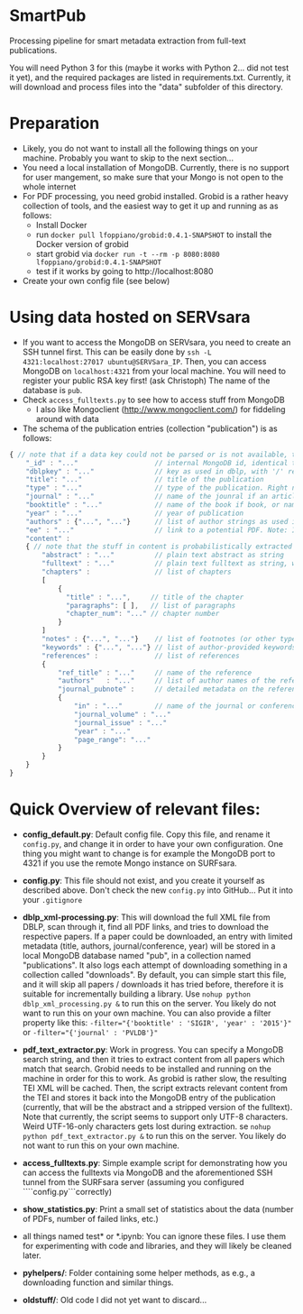 # SmartPub
Processing pipeline for smart metadata extraction from full-text publications.

You will need Python 3 for this (maybe it works with Python 2... did not test it yet), and the required packages are listed in requirements.txt.
Currently, it will download and process files into the "data" subfolder of this directory.

# Preparation
- Likely, you do not want to install all the following things on your machine. Probably you want to skip to the next section...
- You need a local installation of MongoDB. Currently, there is no support for user mangement, so make sure that your Mongo is not open to the whole internet
- For PDF processing, you need grobid installed. Grobid is a rather heavy collection of tools, and the easiest way to get it up and running as as follows:
    - Install Docker
    - run ```docker pull lfoppiano/grobid:0.4.1-SNAPSHOT``` to install the Docker version of grobid
    - start grobid via ```docker run -t --rm -p 8080:8080 lfoppiano/grobid:0.4.1-SNAPSHOT```
    - test if it works by going to http://localhost:8080
 - Create your own config file (see below)   
 
# Using data hosted on SERVsara
- If you want to access the MongoDB on SERVsara, you need to create an SSH tunnel first. This can be easily done by ```ssh -L 4321:localhost:27017 ubuntu@SERVSara_IP```. Then, you can access MongoDB on ```localhost:4321``` from your local machine. 
You will need to register your public RSA key first! (ask Christoph) The name of the database is ```pub```.
- Check ```access_fulltexts.py``` to see how to access stuff from MongoDB
    - I also like Mongoclient (http://www.mongoclient.com/) for fiddeling around with data 
- The schema of the publication entries (collection "publication") is as follows:

```javascript
{ // note that if a data key could not be parsed or is not available, that key is not used 
    "_id" : "..."                   // internal MongoDB id, identical to DBLP_ID
    "dblpkey" : "..."               // key as used in dblp, with '/' replaces with '_'
    "title": "..."                  // title of the publication
    "type" : "..."                  // type of the publication. Right now, we only crawl 'article', 'inproceedings', 'book', and 'incollection'
    "journal" : "..."               // name of the jounral if an article
    "booktitle" : "..."             // name of the book if book, or name of conference if inproceedings or incollection
    "year" : "..."                  // year of publication
    "authors" : {"...", "..."}      // list of author strings as used in DBLP (e.g., names only with numbering in case of dublicates)
    "ee" : "..."                    // link to a potential PDF. Note: In the MongoDB, we ONLY have papers for which this link was valid. All papers with invalid links or DOIs behind paywalls are discarded!
    "content" :
    { // note that the stuff in content is probabilistically extracted from the PDF. It will not always be correct. Also, there is more information available currently not in mongoDB, as e.g., chapter structure or tables & figures
        "abstract" : "..."          // plain text abstract as string
        "fulltext" : "..."          // plain text fulltext as string, with all additional info / tags stripped
        "chapters" :                // list of chapters
        [
            {
              "title" : "...",     // title of the chapter
              "paragraphs": [ ],   // list of paragraphs                    
              "chapter_num": "..." // chapter number
            }
        ]    
        "notes" : {"...", "..."}    // list of footnotes (or other types of notes) as plain strings
        "keywords" : {"...", "..."} // list of author-provided keywords as plain strings
        "references" :              // list of references
        {
            "ref_title" : "..."     // name of the reference
            "authors"   : "..."     // list of author names of the reference (these are not DBLP authors, but text extracted from the PDF)
            "journal_pubnote" :     // detailed metadata on the reference if available
            {
                "in" : "..."        // name of the journal or conference
                "journal_volume" : "..." 
                "journal_issue" : "..." 
                "year" : "..." 
                "page_range": "..." 
            }
        }
    }
}
```

# Quick Overview of relevant files:

- **config_default.py**: Default config file. Copy this file, and rename it ```config.py```, and change it in order to have your own configuration. 
One thing you might want to change is for example the MongoDB port to 4321 if you use the remote Mongo instance on SURFsara. 

- **config.py**: This file should not exist, and you create it yourself as described above. Don't check the new ```config.py``` into GitHub... Put it into your ```.gitignore```

- **dblp_xml-processing.py**: This will download the full XML file from DBLP, scan through it, find all PDF links, and tries to download the respective papers. 
If a paper could be downloaded, an entry with limited metadata (title, authors, journal/conference, year) will be stored in a local MongoDB database named "pub", in a collection named "publications".
It also logs each attempt of downloading something in a collection called "downloads". By default, you can simple start this file, and it will skip all papers / downloads it has tried before, therefore it is suitable
for incrementally building a library. Use ```nohup python dblp_xml_processing.py &``` to run this on the server. You likely do not want to run this on your own machine.
You can also provide a filter property like this: ```-filter="{'booktitle' : 'SIGIR', 'year' : '2015'}"``` or ```-filter="{'journal' : 'PVLDB'}"```

- **pdf_text_extractor.py**: Work in progress. You can specify a MongoDB search string, and then it tries to extract content from all papers which match that search. 
Grobid needs to be installed and running on the machine in order for this to work. As grobid is rather slow, the resulting TEI XML will be cached. Then, the script extracts relevant content from the TEI and 
stores it back into the MongoDB entry of the publication (currently, that will be the abstract and a stripped version of the fulltext). Note that currently, the script seems to support only UTF-8 characters. Weird UTF-16-only characters
gets lost during extraction. se ```nohup python pdf_text_extractor.py &``` to run this on the server. You likely do not want to run this on your own machine.

- **access_fulltexts.py**: Simple example script for demonstrating how you can access the fulltexts via MongoDB and the aforementioned SSH tunnel from the SURFsara server (assuming you configured ````config.py```correctly)

- **show_statistics.py**: Print a small set of statistics about the data (number of PDFs, number of failed links, etc.)


- all things named test* or *.ipynb: You can ignore these files. I use them for experimenting with code and libraries, and they will likely be cleaned later.


- **pyhelpers/**: Folder containing some helper methods, as e.g., a downloading function and similar things.
- **oldstuff/**: Old code I did not yet want to discard...

